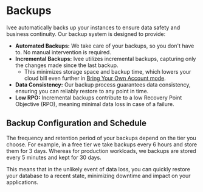 # Backups

Ivee automatically backs up your instances to ensure data safety and business continuity.
Our backup system is designed to provide:

* **Automated Backups:** We take care of your backups, so you don't have to.  No manual intervention is required.
* **Incremental Backups:**  Ivee utilizes incremental backups, capturing only the changes made since the last backup.
    * This minimizes storage space and backup time, which lowers your cloud bill even further in [Bring Your Own Account mode](../deploy/mode-byoa.md).
* **Data Consistency:**  Our backup process guarantees data consistency, ensuring you can reliably restore to any point in time.
* **Low RPO:** Incremental backups contribute to a low Recovery Point Objective (RPO), meaning minimal data loss in case of a failure.

## Backup Configuration and Schedule

The frequency and retention period of your backups depend on the tier you choose. For example, in a free tier
we take backups every 6 hours and store them for 3 days. Whereas for production workloads, we backups are stored every
5 minutes and kept for 30 days.

This means that in the unlikely event of data loss, you can quickly restore your database to a recent state,
minimizing downtime and impact on your applications.
